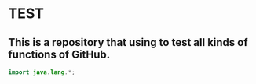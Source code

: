 TEST
===========================
This is a repository that using to test all kinds of functions of GitHub.
---------------------------

```java
import java.lang.*;
```
